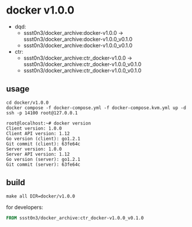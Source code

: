 # docker v1.0.0

* dqd:
    * ssst0n3/docker_archive:docker-v1.0.0 -> ssst0n3/docker_archive:docker-v1.0.0_v0.1.0
    * ssst0n3/docker_archive:docker-v1.0.0_v0.1.0
* ctr:
    * ssst0n3/docker_archive:ctr_docker-v1.0.0 -> ssst0n3/docker_archive:ctr_docker-v1.0.0_v0.1.0
    * ssst0n3/docker_archive:ctr_docker-v1.0.0_v0.1.0

## usage

```shell
cd docker/v1.0.0
docker compose -f docker-compose.yml -f docker-compose.kvm.yml up -d
ssh -p 14100 root@127.0.0.1
```

```shell
root@localhost:~# docker version
Client version: 1.0.0
Client API version: 1.12
Go version (client): go1.2.1
Git commit (client): 63fe64c
Server version: 1.0.0
Server API version: 1.12
Go version (server): go1.2.1
Git commit (server): 63fe64c
```

## build

```shell
make all DIR=docker/v1.0.0
```

for developers:

```dockerfile
FROM ssst0n3/docker_archive:ctr_docker-v1.0.0_v0.1.0
```